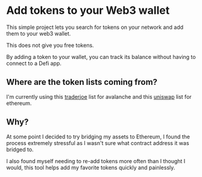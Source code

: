 # Add tokens to your Web3 wallet

This simple project lets you search for tokens on your network and add them to your web3 wallet. 

This does not give you free tokens. 

By adding a token to your wallet, you can track its balance without having to connect to a Defi app.

## Where are the token lists coming from?

I'm currently using this [traderjoe](https://raw.githubusercontent.com/traderjoe-xyz/joe-tokenlists/main/joe.tokenlist.json) list for avalanche 
and this [uniswap](https://wispy-bird-88a7.uniswap.workers.dev/?url=http://tokenlist.aave.eth.link) list for ethereum.

## Why?

At some point I decided to try bridging my assets to Ethereum, I found the process extremely stressful as I wasn't sure what contract address it was bridged to.

I also found myself needing to re-add tokens more often than I thought I would, this tool helps add my favorite tokens quickly and painlessly.
